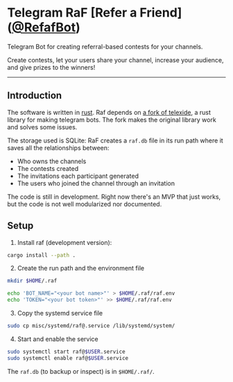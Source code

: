 # Telegram RaF \[Refer a Friend\]([@RefafBot](https://t.me/RefafBot))

Telegram Bot for creating referral-based contests for your channels.

Create contests, let your users share your channel, increase your audience, and give prizes to the winners!

---

## Introduction

The software is written in [rust](https://github.com/rust-lang/rust). Raf depends on [a fork of telexide](https://github.com/galeone/telexide), a rust library for making telegram bots. The fork makes the original library work and solves some issues.

The storage used is SQLite: RaF creates a `raf.db` file in its run path where it saves all the relationships between:

- Who owns the channels
- The contests created
- The invitations each participant generated
- The users who joined the channel through an invitation

The code is still in development. Right now there's an MVP that just works, but the code is not well modularized nor documented.

## Setup

1. Install raf (development version):

```bash
cargo install --path .
```

2. Create the run path and the environment file

```bash
mkdir $HOME/.raf

echo 'BOT_NAME="<your bot name>"' > $HOME/.raf/raf.env
echo 'TOKEN="<your bot token>"' >> $HOME/.raf/raf.env
```

3. Copy the systemd service file

```bash
sudo cp misc/systemd/raf@.service /lib/systemd/system/
```

4. Start and enable the service

```bash
sudo systemctl start raf@$USER.service
sudo systemctl enable raf@$USER.service
```

The `raf.db` (to backup or inspect) is in `$HOME/.raf/`.
